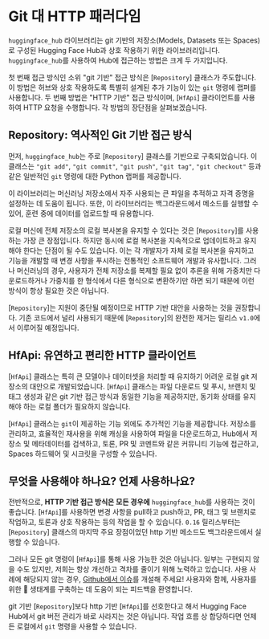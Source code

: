 <!--⚠️ Note that this file is in Markdown but contain specific syntax for our doc-builder (similar to MDX) that may not be
rendered properly in your Markdown viewer.
-->

# Git 대 HTTP 패러다임

`huggingface_hub` 라이브러리는 git 기반의 저장소(Models, Datasets 또는 Spaces)로 구성된 Hugging Face Hub과 상호 작용하기 위한 라이브러리입니다.
`huggingface_hub`를 사용하여 Hub에 접근하는 방법은 크게 두 가지입니다.

첫 번째 접근 방식인 소위 "git 기반" 접근 방식은 [`Repository`] 클래스가 주도합니다.
이 방법은 허브와 상호 작용하도록 특별히 설계된 추가 기능이 있는 `git` 명령에 랩퍼를 사용합니다.
두 번째 방법은 "HTTP 기반" 접근 방식이며, [`HfApi`] 클라이언트를 사용하여 HTTP 요청을 수행합니다.
각 방법의 장단점을 살펴보겠습니다.

## Repository: 역사적인 Git 기반 접근 방식

먼저, `huggingface_hub`는 주로 [`Repository`] 클래스를 기반으로 구축되었습니다.
이 클래스는 `"git add"`, `"git commit"`, `"git push"`, `"git tag"`, `"git checkout"` 등과 같은 일반적인 `git` 명령에 대한 Python 랩퍼를 제공합니다.

이 라이브러리는 머신러닝 저장소에서 자주 사용되는 큰 파일을 추적하고 자격 증명을 설정하는 데 도움이 됩니다.
또한, 이 라이브러리는 백그라운드에서 메소드를 실행할 수 있어, 훈련 중에 데이터를 업로드할 때 유용합니다.

로컬 머신에 전체 저장소의 로컬 복사본을 유지할 수 있다는 것은 [`Repository`]를 사용하는 가장 큰 장점입니다.
하지만 동시에 로컬 복사본을 지속적으로 업데이트하고 유지해야 한다는 단점이 될 수도 있습니다.
이는 각 개발자가 자체 로컬 복사본을 유지하고 기능을 개발할 때 변경 사항을 푸시하는 전통적인 소프트웨어 개발과 유사합니다.
그러나 머신러닝의 경우, 사용자가 전체 저장소를 복제할 필요 없이 추론을 위해 가중치만 다운로드하거나 가중치를 한 형식에서 다른 형식으로 변환하기만 하면 되기 때문에 이런 방식이 항상 필요한 것은 아닙니다.

<Tip warning={true}>

[`Repository`]는 지원이 중단될 예정이므로 HTTP 기반 대안을 사용하는 것을 권장합니다. 기존 코드에서 널리 사용되기 때문에 [`Repository`]의 완전한 제거는 릴리스 `v1.0`에서 이루어질 예정입니다.

</Tip>

## HfApi: 유연하고 편리한 HTTP 클라이언트

[`HfApi`] 클래스는 특히 큰 모델이나 데이터셋을 처리할 때 유지하기 어려운 로컬 git 저장소의 대안으로 개발되었습니다.
[`HfApi`] 클래스는 파일 다운로드 및 푸시, 브랜치 및 태그 생성과 같은 git 기반 접근 방식과 동일한 기능을 제공하지만, 동기화 상태를 유지해야 하는 로컬 폴더가 필요하지 않습니다.

[`HfApi`] 클래스는 `git`이 제공하는 기능 외에도 추가적인 기능을 제공합니다. 
저장소를 관리하고, 효율적인 재사용을 위해 캐싱을 사용하여 파일을 다운로드하고, Hub에서 저장소 및 메타데이터를 검색하고, 토론, PR 및 코멘트와 같은 커뮤니티 기능에 접근하고, Spaces 하드웨어 및 시크릿을 구성할 수 있습니다.

## 무엇을 사용해야 하나요? 언제 사용하나요?

전반적으로, **HTTP 기반 접근 방식은 모든 경우에** `huggingface_hub`를 사용하는 것이 좋습니다.
[`HfApi`]를 사용하면 변경 사항을 pull하고 push하고, PR, 태그 및 브랜치로 작업하고, 토론과 상호 작용하는 등의 작업을 할 수 있습니다.
`0.16` 릴리스부터는 [`Repository`] 클래스의 마지막 주요 장점이었던 http 기반 메소드도 백그라운드에서 실행할 수 있습니다.

그러나 모든 git 명령이 [`HfApi`]를 통해 사용 가능한 것은 아닙니다. 일부는 구현되지 않을 수도 있지만, 저희는 항상 개선하고 격차를 줄이기 위해 노력하고 있습니다.
사용 사례에 해당되지 않는 경우, [Github에서 이슈](https://github.com/huggingface/huggingface_hub)를 개설해 주세요!
사용자와 함께, 사용자를 위한 🤗 생태계를 구축하는 데 도움이 되는 피드백을 환영합니다.

git 기반 [`Repository`]보다 http 기반 [`HfApi`]를 선호한다고 해서 Hugging Face Hub에서 git 버전 관리가 바로 사라지는 것은 아닙니다.
작업 흐름 상 합당하다면 언제든 로컬에서 `git` 명령을 사용할 수 있습니다.